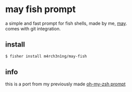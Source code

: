 # may fish prompt

a simple and fast prompt for fish shells, made by me, [may](https://github.com/m4rch3n1ng).  
comes with git integration.

## install

```sh
$ fisher install m4rch3n1ng/may-fish
```

## info

this is a port from my previously made [oh-my-zsh prompt](https://github.com/m4rch3n1ng/dotfiles/tree/main/arch/.oh-my-zsh/custom/themes/may.zsh-theme)
